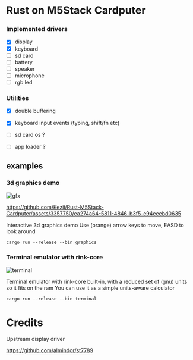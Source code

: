 # Rust on M5Stack Cardputer

### Implemented drivers
- [x] display
- [x] keyboard
- [ ] sd card
- [ ] battery
- [ ] speaker
- [ ] microphone
- [ ] rgb led

### Utilities
- [x] double buffering
- [x] keyboard input events (typing, shift/fn etc)
- [ ] sd card os ?
- [ ] app loader ?


## examples

### 3d graphics demo
![gfx](https://github.com/Kezii/Rust-M5Stack-Cardputer/assets/3357750/4ad54248-a363-4d34-b510-83186cdd3fb8)


https://github.com/Kezii/Rust-M5Stack-Cardputer/assets/3357750/ea274a64-5811-4846-b3f5-e94eeebd0635


Interactive 3d graphics demo
Use (orange) arrow keys to move, EASD to look around

```
cargo run --release --bin graphics
```

### Terminal emulator with rink-core

![terminal](https://github.com/Kezii/Rust-M5Stack-Cardputer/assets/3357750/90585aa0-dfcb-4bc8-bd9d-3e5204a807f0)

Terminal emulator with rink-core built-in, with a reduced set of (gnu) units so it fits on the ram
You can use it as a simple units-aware calculator

```
cargo run --release --bin terminal
```

# Credits
Upstream display driver

https://github.com/almindor/st7789
